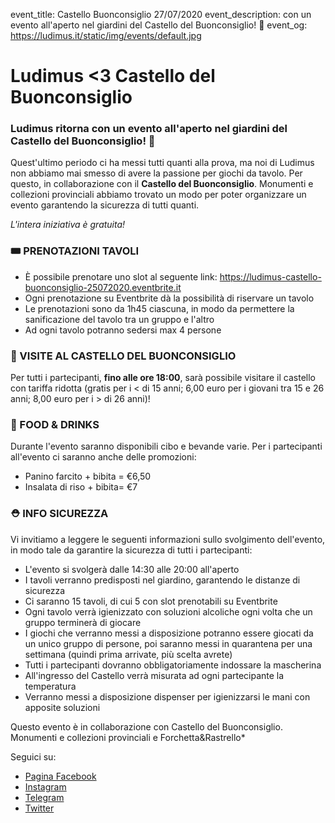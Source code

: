 event_title: Castello Buonconsiglio 27/07/2020
event_description: con un evento all'aperto nel giardini del Castello del Buonconsiglio! 🏰
event_og: https://ludimus.it/static/img/events/default.jpg

# Ludimus <3 Castello del Buonconsiglio

### **Ludimus** ritorna con un evento all'aperto nel giardini del Castello del Buonconsiglio! 🏰

Quest'ultimo periodo ci ha messi tutti quanti alla prova, ma noi di Ludimus non abbiamo mai smesso di avere la passione per giochi da tavolo. Per questo, in collaborazione con il **Castello del Buonconsiglio**. Monumenti e collezioni provinciali abbiamo trovato un modo per poter organizzare un evento garantendo la sicurezza di tutti quanti.

*L'intera iniziativa è gratuita!*

### 🎟 PRENOTAZIONI TAVOLI

- È possibile prenotare uno slot al seguente link: https://ludimus-castello-buonconsiglio-25072020.eventbrite.it
- Ogni prenotazione su Eventbrite dà la possibilità di riservare un tavolo
- Le prenotazioni sono da 1h45 ciascuna, in modo da permettere la sanificazione del tavolo tra un gruppo e l'altro
- Ad ogni tavolo potranno sedersi max 4 persone

### 🏰 VISITE AL CASTELLO DEL BUONCONSIGLIO

Per tutti i partecipanti, **fino alle ore 18:00**, sarà possibile visitare il castello con tariffa ridotta (gratis per i < di 15 anni; 6,00 euro per i giovani tra 15 e 26 anni; 8,00 euro per i > di 26 anni)!

### 🍔 FOOD & DRINKS

Durante l'evento saranno disponibili cibo e bevande varie. Per i partecipanti all'evento ci saranno anche delle promozioni:

- Panino farcito + bibita = €6,50
- Insalata di riso + bibita= €7

### ⛑ INFO SICUREZZA

Vi invitiamo a leggere le seguenti informazioni sullo svolgimento dell'evento, in modo tale da garantire la sicurezza di tutti i partecipanti:
- L'evento si svolgerà dalle 14:30 alle 20:00 all'aperto
- I tavoli verranno predisposti nel giardino, garantendo le distanze di sicurezza
- Ci saranno 15 tavoli, di cui 5 con slot prenotabili su Eventbrite
- Ogni tavolo verrà igienizzato con soluzioni alcoliche ogni volta che un gruppo terminerà di giocare 
- I giochi che verranno messi a disposizione potranno essere giocati da un unico gruppo di persone, poi saranno messi in quarantena per una settimana (quindi prima arrivate, più scelta avrete) 
- Tutti i partecipanti dovranno obbligatoriamente indossare la mascherina
- All'ingresso del Castello verrà misurata ad ogni partecipante la temperatura
- Verranno messi a disposizione dispenser per igienizzarsi le mani con apposite soluzioni

Questo evento è in collaborazione con Castello del Buonconsiglio. Monumenti e collezioni provinciali e Forchetta&Rastrello*

Seguici su:

- [Pagina Facebook](https://www.facebook.com/ludimusTN/)
- [Instagram](https://www.instagram.com/ludimustrento/)
- [Telegram](https://t.me/ludimus)
- [Twitter](https://twitter.com/ludimustrento)